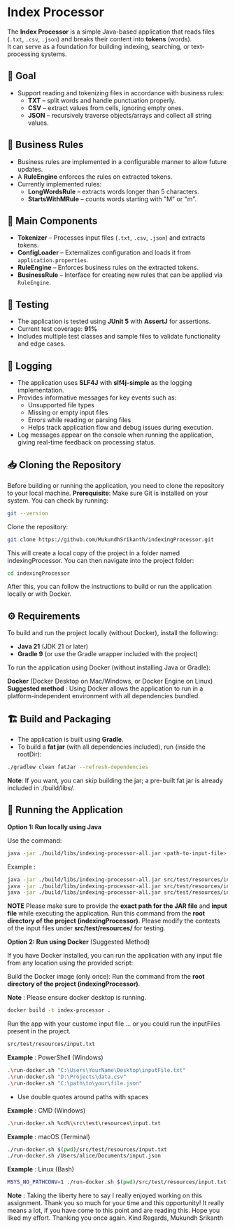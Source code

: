 # Index Processor

The **Index Processor** is a simple Java-based application that reads files (`.txt`, `.csv`, `.json`) and breaks their content into **tokens** (words).  
It can serve as a foundation for building indexing, searching, or text-processing systems.

## 🎯 Goal

- Support reading and tokenizing files in accordance with business rules:
  - **TXT** – split words and handle punctuation properly.
  - **CSV** – extract values from cells, ignoring empty ones.
  - **JSON** – recursively traverse objects/arrays and collect all string values.

## 📜 Business Rules

- Business rules are implemented in a configurable manner to allow future updates.
- A **RuleEngine** enforces the rules on extracted tokens.
- Currently implemented rules:
  - **LongWordsRule** – extracts words longer than 5 characters.
  - **StartsWithMRule** – counts words starting with "M" or "m".

## 🧩 Main Components

- **Tokenizer** – Processes input files (`.txt`, `.csv`, `.json`) and extracts tokens.
- **ConfigLoader** – Externalizes configuration and loads it from `application.properties`.
- **RuleEngine** – Enforces business rules on the extracted tokens.
- **BusinessRule** – Interface for creating new rules that can be applied via `RuleEngine`.

## 🧪 Testing

- The application is tested using **JUnit 5** with **AssertJ** for assertions.
- Current test coverage: **91%**
- Includes multiple test classes and sample files to validate functionality and edge cases.

## 📝 Logging

- The application uses **SLF4J** with **slf4j-simple** as the logging implementation.
- Provides informative messages for key events such as:
  - Unsupported file types
  - Missing or empty input files
  - Errors while reading or parsing files
  - Helps track application flow and debug issues during execution.
- Log messages appear on the console when running the application, giving real-time feedback on processing status.

## 📥 Cloning the Repository

Before building or running the application, you need to clone the repository to your local machine.
**Prerequisite**: Make sure Git is installed on your system. You can check by running:

```bash
git --version
```

Clone the repository:

```bash
git clone https://github.com/MukundhSrikanth/indexingProcessor.git
```

This will create a local copy of the project in a folder named indexingProcessor. You can then navigate into the project folder:

```bash
cd indexingProcessor
```

After this, you can follow the instructions to build or run the application locally or with Docker.

## ⚙️ Requirements

To build and run the project locally (without Docker), install the following:

- **Java 21** (JDK 21 or later)
- **Gradle 9** (or use the Gradle wrapper included with the project)

To run the application using Docker (without installing Java or Gradle):

**Docker** (Docker Desktop on Mac/Windows, or Docker Engine on Linux)
**Suggested method** : Using Docker allows the application to run in a platform-independent environment with all dependencies bundled.

## 🏗 Build and Packaging

- The application is built using **Gradle**.
- To build a **fat jar** (with all dependencies included), run (inside the rootDir):

```bash
./gradlew clean fatJar --refresh-dependencies
```

**Note**: If you want, you can skip building the jar; a pre-built fat jar is already included in ./build/libs/.

## 🚀 Running the Application

**Option 1: Run locally using Java**

Use the command:

```bash
java -jar ./build/libs/indexing-processor-all.jar <path-to-input-file>
```

Example :

```bash
java -jar ./build/libs/indexing-processor-all.jar src/test/resources/input.csv
java -jar ./build/libs/indexing-processor-all.jar src/test/resources/input.txt
java -jar ./build/libs/indexing-processor-all.jar src/test/resources/input.json
```

**NOTE**
Please make sure to provide the **exact path for the JAR file** and **input file** while executing the application. Run this command from the **root directory of the project (indexingProcessor)**.
Please modify the contexts of the input files under **src/test/resources/** for testing.

**Option 2: Run using Docker** (Suggested Method)

If you have Docker installed, you can run the application with any input file from any location using the provided script:

Build the Docker image (only once): Run the command from the **root directory of the project (indexingProcessor)**.

**Note** : Please ensure docker desktop is running. 

```bash
docker build -t index-processor .
```

Run the app with your custome input file ... or you could run the inputFiles present in the project. 
```bash
src/test/resources/input.txt
```

**Example** :
PowerShell (Windows)
```bash
.\run-docker.sh "C:\Users\YourName\Desktop\inputFile.txt"
.\run-docker.sh "D:\Projects\data.csv"
.\run-docker.sh "C:\path\to\your\file.json"
```
- Use double quotes around paths with spaces

**Example** :
CMD (Windows)
```bash
.\run-docker.sh %cd%\src\test\resources\input.txt
```

**Example** : 
macOS (Terminal)
```bash
./run-docker.sh $(pwd)/src/test/resources/input.txt
./run-docker.sh /Users/alice/Documents/input.json
```

**Example** :
Linux (Bash)
```bash
MSYS_NO_PATHCONV=1 ./run-docker.sh $(pwd)/src/test/resources/input.txt
```

**Note** : Taking the liberty here to say I really enjoyed working on this assignment. Thank you so much for your time and this opportunity! It really means a lot, if you have come to this point and are reading this. Hope you liked my effort. Thanking you once again.
Kind Regards,
Mukundh Srikanth
